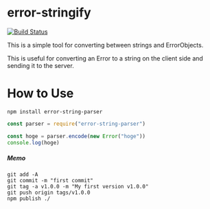 # error-stringify

[![Build Status](https://travis-ci.com/harukitosa/error-stringify.svg?branch=main)](https://travis-ci.com/harukitosa/error-stringify)

This is a simple tool for converting between strings and ErrorObjects.

This is useful for converting an Error to a string on the client side and sending it to the server.

# How to Use


```
npm install error-string-parser
```

```js
const parser = require("error-string-parser")

const hoge = parser.encode(new Error("hoge"))
console.log(hoge)
```


##### Memo

```
git add -A
git commit -m "first commit"
git tag -a v1.0.0 -m "My first version v1.0.0"
git push origin tags/v1.0.0
npm publish ./
```